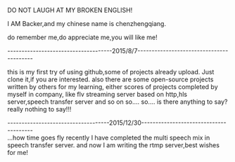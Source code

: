 DO NOT LAUGH AT MY BROKEN ENGLISH!

I AM Backer,and my chinese name is chenzhengqiang.

do remember me,do appreciate me,you will like me!


-------------------------------------2015/8/7-----------------------------------------

this is my first try of using github,some of projects already upload.
Just clone it,if you are interested.
also there are some open-source projects written by others for my learning,
either scores of projects completed by myself in company,
like flv streaming server based on http,hls server,speech transfer server and so on
so....
so....
is there anything to say?
really nothing to say!!!


------------------------------------2015/12/30---------------------------------------                                              
...how time goes fly
recently I have completed the multi speech  mix in speech transfer server.
and now I am writing the rtmp server,best wishes for me!
